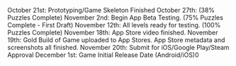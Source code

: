 October 21st: Prototyping/Game Skeleton Finished
October 27th: (38% Puzzles Complete)
November 2nd: Begin App Beta Testing. (75% Puzzles Complete - First Draft)
November 12th: All levels ready for testing. (100% Puzzles Complete)
November 18th: App Store video finished. 
November 19th: Gold Build of Game uploaded to App Stores. App Store metadata and screenshots all finished.
November 20th: Submit for iOS/Google Play/Steam Approval
December 1st: Game Initial Release Date (Android/iOS)0